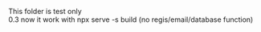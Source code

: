 This folder is test only  
0.3 now it work with npx serve -s build (no regis/email/database function)
